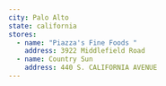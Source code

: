 ```yaml
---
city: Palo Alto
state: california
stores:
  - name: "Piazza's Fine Foods "
    address: 3922 Middlefield Road
  - name: Country Sun
    address: 440 S. CALIFORNIA AVENUE
---
```

